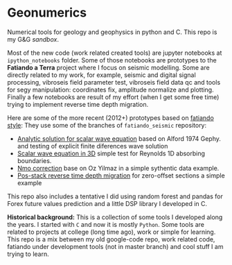 Geonumerics
===========

Numerical tools for geology and geophysics in python and C. 
This repo is my G&G *sandbox*.

Most of the new code (work related created tools) are jupyter notebooks at `ipython_notebooks` folder. Some of those notebooks are prototypes to the **Fatiando a Terra** project where I focus on seismic modelling. Some are directly related to my work, for example, seismic and digital signal processing,  vibroseis field parameter test, vibroseis field data qc and tools for segy manipulation: coordinates fix, amplitude normalize and plotting. Finally a few notebooks are result of my effort (when I get some free time) trying to implement reverse time depth migration. 

Here are some of the more recent (2012+) prototypes based on [fatiando style](https://github.com/fatiando/prototypes):
They use some of the branches of `fatiando_seismic` repository:

* [Analytic solution for scalar wave equation](http://nbviewer.ipython.org/github/eusoubrasileiro/geonumerics/blob/master/ipython_notebooks/Fatiando%20-%20F.D.%20vs%20Analytic%20Solution.ipynb) based on Alford 1974 Gephy. and testing of explicit finite diferences wave solution
* [Scalar wave equation in 3D](http://nbviewer.ipython.org/github/eusoubrasileiro/geonumerics/blob/master/ipython_notebooks/Fatiando%20Scalar3.ipynb) simple test for Reynolds 1D absorbing boundaries.
* [Nmo correction](http://nbviewer.ipython.org/github/eusoubrasileiro/geonumerics/blob/master/ipython_notebooks/Geonumerics%20-%20Nmo%20and%20Rms%20velocity.ipynb) base on Oz Yilmaz in a simple sythentic data example.
* [Pos-stack reverse time depth migration](http://nbviewer.ipython.org/github/eusoubrasileiro/geonumerics/blob/master/ipython_notebooks/Fatiando%20RTM%20zero-offset.ipynb) for zero-offset sections a simple example

This repo also includes a tentative I did using random forest and pandas for Forex future values prediction and
a little DSP library I developed in C.

**Historical background:**
This is a collection of some tools I developed along the years. I started with `C` and now it is mostly `Python`. 
Some tools are related to projects at college (long time ago), work or simple for learning. 
This repo is a mix between my old google-code repo, work related code, fatiando under development tools (not in master branch) and cool stuff I am trying to learn.

